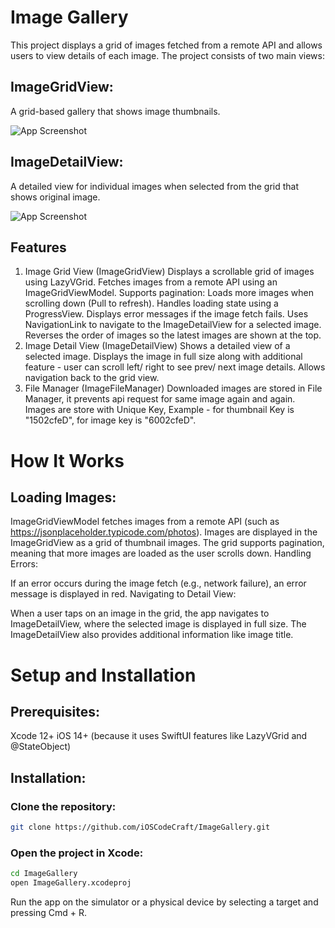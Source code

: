 # Image Gallery

This project displays a grid of images fetched from a remote API and allows users to view details of each image. The project consists of two main views:

## ImageGridView: 
A grid-based gallery that shows image thumbnails.

![App Screenshot](https://github.com/user-attachments/assets/6e8de6cf-3ce5-4869-90cd-1109895cdd4d)

## ImageDetailView: 
A detailed view for individual images when selected from the grid that shows original image.

![App Screenshot](https://github.com/user-attachments/assets/fb601548-8194-49bb-93f4-032d5a6b33fa)

## Features
1. Image Grid View (ImageGridView)
Displays a scrollable grid of images using LazyVGrid.
Fetches images from a remote API using an ImageGridViewModel.
Supports pagination: Loads more images when scrolling down (Pull to refresh).
Handles loading state using a ProgressView.
Displays error messages if the image fetch fails.
Uses NavigationLink to navigate to the ImageDetailView for a selected image.
Reverses the order of images so the latest images are shown at the top.
2. Image Detail View (ImageDetailView)
Shows a detailed view of a selected image.
Displays the image in full size along with additional feature - user can scroll left/ right to see prev/ next image details.
Allows navigation back to the grid view.
3. File Manager (ImageFileManager)
Downloaded images are stored in File Manager, it prevents api request for same image again and again.
Images are store with Unique Key, Example - for thumbnail Key is "1502cfeD", for image key is "6002cfeD".

# How It Works
## Loading Images:

ImageGridViewModel fetches images from a remote API (such as https://jsonplaceholder.typicode.com/photos).
Images are displayed in the ImageGridView as a grid of thumbnail images.
The grid supports pagination, meaning that more images are loaded as the user scrolls down.
Handling Errors:

If an error occurs during the image fetch (e.g., network failure), an error message is displayed in red.
Navigating to Detail View:

When a user taps on an image in the grid, the app navigates to ImageDetailView, where the selected image is displayed in full size.
The ImageDetailView also provides additional information like image title.

# Setup and Installation
## Prerequisites:
Xcode 12+
iOS 14+ (because it uses SwiftUI features like LazyVGrid and @StateObject)
## Installation:
### Clone the repository:

```bash
git clone https://github.com/iOSCodeCraft/ImageGallery.git
```
### Open the project in Xcode:
```bash
cd ImageGallery
open ImageGallery.xcodeproj
```
Run the app on the simulator or a physical device by selecting a target and pressing Cmd + R.
